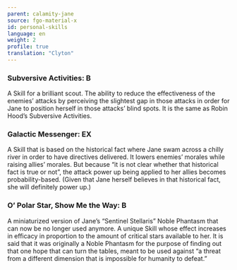 ```yaml
---
parent: calamity-jane
source: fgo-material-x
id: personal-skills
language: en
weight: 2
profile: true
translation: "Clyton"
---
```


### Subversive Activities: B

A Skill for a brilliant scout. The ability to reduce the effectiveness of the enemies’ attacks by perceiving the slightest gap in those attacks in order for Jane to position herself in those attacks’ blind spots. It is the same as Robin Hood’s Subversive Activities.

### Galactic Messenger: EX

A Skill that is based on the historical fact where Jane swam across a chilly river in order to have directives delivered. It lowers enemies’ morales while raising allies’ morales. But because “it is not clear whether that historical fact is true or not”, the attack power up being applied to her allies becomes probability-based. (Given that Jane herself believes in that historical fact, she will definitely power up.)

### O’ Polar Star, Show Me the Way: B

A miniaturized version of Jane’s “Sentinel Stellaris” Noble Phantasm that can now be no longer used anymore. A unique Skill whose effect increases in efficacy in proportion to the amount of critical stars available to her. It is said that it was originally a Noble Phantasm for the purpose of finding out that one hope that can turn the tables, meant to be used against “a threat from a different dimension that is impossible for humanity to defeat.”
